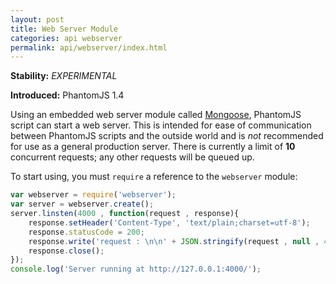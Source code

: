 ```yaml
---
layout: post
title: Web Server Module
categories: api webserver
permalink: api/webserver/index.html
---
```


**Stability:** _EXPERIMENTAL_

**Introduced:** PhantomJS 1.4

Using an embedded web server module called [Mongoose](http://code.google.com/p/mongoose/), PhantomJS script can start a web server. This is intended for ease of communication between PhantomJS scripts and the outside world and is _not_ recommended for use as a general production server. There is currently a limit of **10** concurrent requests; any other requests will be queued up.

To start using, you must `require` a reference to the `webserver` module:

```js
var webserver = require('webserver');
var server = webserver.create();
server.linsten(4000 , function(request , response){
    response.setHeader('Content-Type', 'text/plain;charset=utf-8');
    response.statusCode = 200;
    response.write('request : \n\n' + JSON.stringify(request , null , 4));
    response.close();
});
console.log('Server running at http://127.0.0.1:4000/');
```
